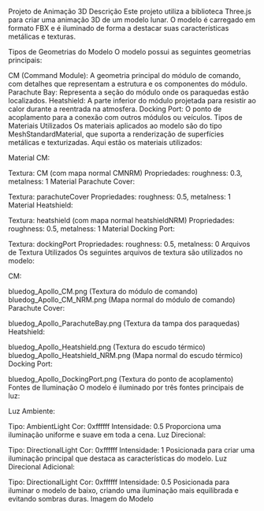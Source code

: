 Projeto de Animação 3D
Descrição
Este projeto utiliza a biblioteca Three.js para criar uma animação 3D de um modelo lunar. O modelo é carregado em formato FBX e é iluminado de forma a destacar suas características metálicas e texturas.

Tipos de Geometrias do Modelo
O modelo possui as seguintes geometrias principais:

CM (Command Module): A geometria principal do módulo de comando, com detalhes que representam a estrutura e os componentes do módulo.
Parachute Bay: Representa a seção do módulo onde os paraquedas estão localizados.
Heatshield: A parte inferior do módulo projetada para resistir ao calor durante a reentrada na atmosfera.
Docking Port: O ponto de acoplamento para a conexão com outros módulos ou veículos.
Tipos de Materiais Utilizados
Os materiais aplicados ao modelo são do tipo MeshStandardMaterial, que suporta a renderização de superfícies metálicas e texturizadas. Aqui estão os materiais utilizados:

Material CM:

Textura: CM (com mapa normal CMNRM)
Propriedades: roughness: 0.3, metalness: 1
Material Parachute Cover:

Textura: parachuteCover
Propriedades: roughness: 0.5, metalness: 1
Material Heatshield:

Textura: heatshield (com mapa normal heatshieldNRM)
Propriedades: roughness: 0.5, metalness: 1
Material Docking Port:

Textura: dockingPort
Propriedades: roughness: 0.5, metalness: 0
Arquivos de Textura Utilizados
Os seguintes arquivos de textura são utilizados no modelo:

CM:

bluedog_Apollo_CM.png (Textura do módulo de comando)
bluedog_Apollo_CM_NRM.png (Mapa normal do módulo de comando)
Parachute Cover:

bluedog_Apollo_ParachuteBay.png (Textura da tampa dos paraquedas)
Heatshield:

bluedog_Apollo_Heatshield.png (Textura do escudo térmico)
bluedog_Apollo_Heatshield_NRM.png (Mapa normal do escudo térmico)
Docking Port:

bluedog_Apollo_DockingPort.png (Textura do ponto de acoplamento)
Fontes de Iluminação
O modelo é iluminado por três fontes principais de luz:

Luz Ambiente:

Tipo: AmbientLight
Cor: 0xffffff
Intensidade: 0.5
Proporciona uma iluminação uniforme e suave em toda a cena.
Luz Direcional:

Tipo: DirectionalLight
Cor: 0xffffff
Intensidade: 1
Posicionada para criar uma iluminação principal que destaca as características do modelo.
Luz Direcional Adicional:

Tipo: DirectionalLight
Cor: 0xffffff
Intensidade: 0.5
Posicionada para iluminar o modelo de baixo, criando uma iluminação mais equilibrada e evitando sombras duras.
Imagem do Modelo
